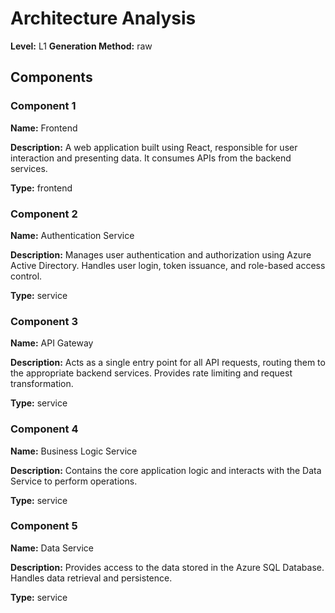 # Architecture Analysis

**Level:** L1
**Generation Method:** raw

## Components

### Component 1

**Name:** Frontend

**Description:** A web application built using React, responsible for user interaction and presenting data. It consumes APIs from the backend services.

**Type:** frontend

### Component 2

**Name:** Authentication Service

**Description:** Manages user authentication and authorization using Azure Active Directory.  Handles user login, token issuance, and role-based access control.

**Type:** service

### Component 3

**Name:** API Gateway

**Description:** Acts as a single entry point for all API requests, routing them to the appropriate backend services. Provides rate limiting and request transformation.

**Type:** service

### Component 4

**Name:** Business Logic Service

**Description:** Contains the core application logic and interacts with the Data Service to perform operations.

**Type:** service

### Component 5

**Name:** Data Service

**Description:** Provides access to the data stored in the Azure SQL Database.  Handles data retrieval and persistence.

**Type:** service


